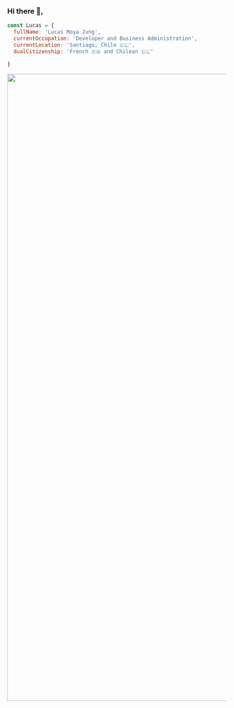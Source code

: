### Hi there 👋,

```javascript
const Lucas = {
  fullName: 'Lucas Moya Jung',
  currentOccupation: 'Developer and Business Administration',
  currentLocation: 'Santiago, Chile 🇨🇱',
  dualCitizenship: 'French 🇫🇷 and Chilean 🇨🇱'

}
```
<img width="1440" src="https://user-images.githubusercontent.com/80835593/223221859-9ffd4b19-137f-4790-a063-0076816f2ab3.png">

<!--
**lucasmoya/lucasmoya** is a ✨ _special_ ✨ repository because its `README.md` (this file) appears on your GitHub profile.

Here are some ideas to get you started:

- 🔭 I’m currently working on ...
- 🌱 I’m currently learning ...
- 👯 I’m looking to collaborate on ...
- 🤔 I’m looking for help with ...
- 💬 Ask me about ...
- 📫 How to reach me: ...
- 😄 Pronouns: ...
- ⚡ Fun fact: ...
-->
